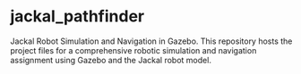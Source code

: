 # jackal_pathfinder
Jackal Robot Simulation and Navigation in Gazebo. This repository hosts the project files for a comprehensive robotic simulation and navigation assignment using Gazebo and the Jackal robot model. 
